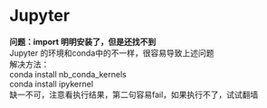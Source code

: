 # Jupyter
**问题：import 明明安装了，但是还找不到**  
Jupyter 的环境和conda中的不一样，很容易导致上述问题  
解决方法：  
conda install nb_conda_kernels  
conda install ipykernel  
缺一不可，注意看执行结果，第二句容易fail，如果执行不了，试试翻墙  
